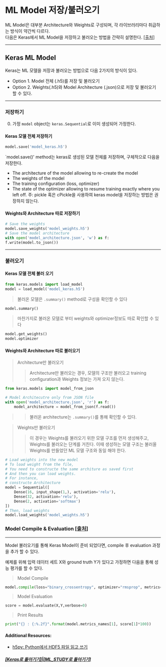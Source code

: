 # ML Model 저장/불러오기

ML Model은 대부분 Architecture와 Weights로 구성되며,
각 라이브러리마다 취급하는 방식이 약간씩 다르다. <br>
다음은 Keras에서 ML Model을 저장하고 불러오는 방법을 간략히 설명한다. [[출처]](https://jovianlin.io/saving-loading-keras-models/)

---

## Keras ML Model

Keras는 ML 모델을 저장과 불러오는 방법으로 다음 2가지의 방식이 있다.<br>

- Option 1. Model 전체 (.h5)를 저장 및 불러오기 <br>
- Option 2. Weights(.h5)와 Model Architecture (.json)으로 저장 및 불러오기 <br>
  할 수 있다. <br>

---

### 저장하기

0. 가정
   `model` object는 `keras.Sequential`로 이미 생성되어 가정한다.

#### Keras 모델 전체 저장하기

```python
model.save('model_keras.h5')
```

`model.save()' method는 keras로 생성된 모델 전체를 저장하며,
구체적으로 다음을 저장한다.

- The architecture of the model allowing to re-create the model
- The weights of the model
- The training configuration (loss, optimizer)
- The state of the optimizer allowing to resume training exactly where you left off.
  주: pickle 혹은 cPickle을 사용하여 keras model을 저장하는 방법은 권장하지 않는다.

#### Weights와 Architecture 따로 저장하기

```python
# Save the weights
model.save_weights('model_weights.h5')
# Save the model architecture
with open('model_architecture.json', 'w') as f:
f.write(model.to_json())
```

---

### 불러오기

#### Keras 모델 전체 불러 오기

```python
from keras.models import load_model
model = load_model('model_keras.h5')
```

> 불러온 모델은 `.summary()` method로 구성을 확인할 수 있다

```python
model.summary()
```

> 마찬가지로 불러온 모델로 부터 weights와 optimizer정보도 따로 확인할 수 있다

```python
model.get_weights()
model.optimizer
```

#### Weights와 Architecture 따로 불러오기

> Architecture만 불러오기
>
> > Architecture만 불러오는 경우, 모델의 구조만 불러오고 training configuration과 Weights 정보는 가져 오지 않는다.

```python
from keras.models import model_from_json

# Model Architecutre only from JSON file
with open('model_architecture.json', 'r') as f:
    model_architecture = model_from_json(f.read())
```

> > 불러온 architecture는 `.summary()`를 통해 확인할 수 있다.

> Weights만 불러오기
>
> > 이 경우는 Weights를 불러오기 위한 모델 구조를 먼저 생성해주고, Weights를 불러오는 단계를 거친다. 이때 생성하는 모델 구조는 불러올 Weights를 만들었던 ML 모델 구조와 동일 해야 한다.

```python
# Load weights into the new model
# To load weight from the file,
# You need to constructe the same architure as saved first
# And then you can load weights.
# For instance,
# constructe Architecture
model = Sequential([
    Dense(16, input_shape(1,), activation='relu'),
    Dense(32, activation='relu'),
    Dense(2, activation='softmax')
])
# Then, load weights
model.load_weights('model_weights.h5')
```

### Model Compile & Evaluation [[출처]](https://3months.tistory.com/150)

---

Model 불러오기를 통해 Keras Model이 준비 되었다면, compile 후 evaluation 과정을 추가 할 수 있다.

예제를 위해 입력 데이터 세트 X와 ground truth Y가 있다고 가정하면 다음을 통해 성능 평가를 할 수 있다.

> Model Compile

```python
model.compile(loss="binary_crossentropy", optimizer="rmsprop", metrics=['accuracy'])
```

> Model Evaluation

```python
score = model.evaluate(X,Y,verbose=0)
```

> Print Results

```python
print("{} : {:%.2f}".format(model.metrics_names[1], score[1]*100))
```

#### Additional Resources:

- [h5py: Python에서 HDF5 파일 읽고 쓰기](https://www.christopherlovell.co.uk/blog/2016/04/27/h5py-intro.html)

##### [[Keras로 돌아기기]](https://github.com/elemag1414/Keras)|[[ML_STUDY로 돌아기기]](https://github.com/elemag1414/ML_STUDY)
